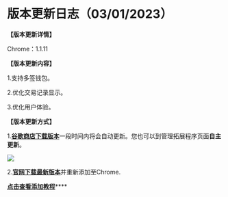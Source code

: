 # 版本更新日志（03/01/2023）

**【版本更新详情】**

Chrome：1.1.11



**【版本更新内容】**

1.支持多签钱包。&#x20;

2.优化交易记录显示。&#x20;

3.优化用户体验。



**【版本更新方式】**

1.[**谷歌商店下载版本**](https://chrome.google.com/webstore/detail/tokenpocket/mfgccjchihfkkindfppnaooecgfneiii?hl=zh-CN)一段时间内将会自动更新。您也可以到管理拓展程序页面**自主更新**。

![](<../../.gitbook/assets/组 5.png>)

2.[**官网下载最新版本**](broken-reference)并重新添加至Chrome.

[**点击查看添加教程**](https://help.tokenpocket.pro/cn/extension-wallet/faq/installation-tutorial)****

